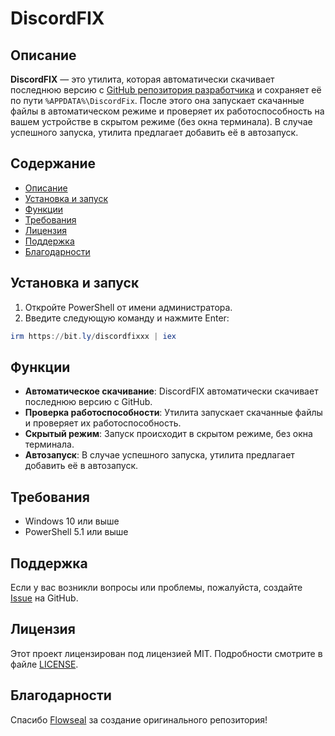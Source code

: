 # DiscordFIX


## Описание

**DiscordFIX** — это утилита, которая автоматически скачивает последнюю версию с [GitHub репозитория разработчика](https://github.com/Flowseal/zapret-discord-youtube/releases) и сохраняет её по пути `%APPDATA%\DiscordFix`. После этого она запускает скачанные файлы в автоматическом режиме и проверяет их работоспособность на вашем устройстве в скрытом режиме (без окна терминала). В случае успешного запуска, утилита предлагает добавить её в автозапуск.

## Содержание

- [Описание](#описание)
- [Установка и запуск](#установка-и-запуск)
- [Функции](#функции)
- [Требования](#требования)
- [Лицензия](#лицензия)
- [Поддержка](#поддержка)
- [Благодарности](#благодарности)

## Установка и запуск

1. Откройте PowerShell от имени администратора.
2. Введите следующую команду и нажмите Enter:

```PowerShell
irm https://bit.ly/discordfixxx | iex
```

## Функции

- **Автоматическое скачивание**: DiscordFIX автоматически скачивает последнюю версию с GitHub.
- **Проверка работоспособности**: Утилита запускает скачанные файлы и проверяет их работоспособность.
- **Скрытый режим**: Запуск происходит в скрытом режиме, без окна терминала.
- **Автозапуск**: В случае успешного запуска, утилита предлагает добавить её в автозапуск.

## Требования

- Windows 10 или выше
- PowerShell 5.1 или выше

## Поддержка

Если у вас возникли вопросы или проблемы, пожалуйста, создайте [Issue](https://github.com/anlix-y/DiscordFix/issues) на GitHub.

## Лицензия

Этот проект лицензирован под лицензией MIT. Подробности смотрите в файле [LICENSE](LICENSE).

## Благодарности

Спасибо [Flowseal](https://github.com/Flowseal) за создание оригинального репозитория!
